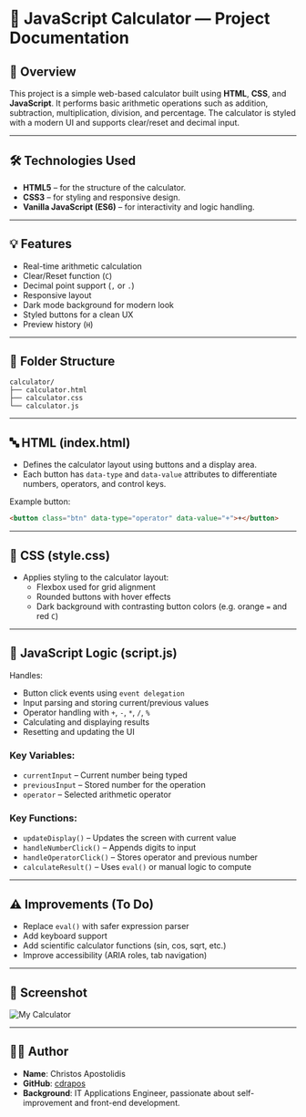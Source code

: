 
# 🧮 JavaScript Calculator — Project Documentation

## 📌 Overview

This project is a simple web-based calculator built using **HTML**, **CSS**, and **JavaScript**. It performs basic arithmetic operations such as addition, subtraction, multiplication, division, and percentage. The calculator is styled with a modern UI and supports clear/reset and decimal input.

---

## 🛠️ Technologies Used

- **HTML5** – for the structure of the calculator.
- **CSS3** – for styling and responsive design.
- **Vanilla JavaScript (ES6)** – for interactivity and logic handling.

---

## 💡 Features

- Real-time arithmetic calculation
- Clear/Reset function (`C`)
- Decimal point support (`,` or `.`)
- Responsive layout
- Dark mode background for modern look
- Styled buttons for a clean UX
- Preview history (`H`)
---

## 🧱 Folder Structure

```
calculator/
├── calculator.html
├── calculator.css
└── calculator.js
```

---

## 🔤 HTML (index.html)

- Defines the calculator layout using buttons and a display area.
- Each button has `data-type` and `data-value` attributes to differentiate numbers, operators, and control keys.

Example button:
```html
<button class="btn" data-type="operator" data-value="+">+</button>
```

---

## 🎨 CSS (style.css)

- Applies styling to the calculator layout:
  - Flexbox used for grid alignment
  - Rounded buttons with hover effects
  - Dark background with contrasting button colors (e.g. orange `=` and red `C`)

---

## 🧠 JavaScript Logic (script.js)

Handles:

- Button click events using `event delegation`
- Input parsing and storing current/previous values
- Operator handling with `+`, `-`, `*`, `/`, `%`
- Calculating and displaying results
- Resetting and updating the UI

### Key Variables:
- `currentInput` – Current number being typed
- `previousInput` – Stored number for the operation
- `operator` – Selected arithmetic operator

### Key Functions:
- `updateDisplay()` – Updates the screen with current value
- `handleNumberClick()` – Appends digits to input
- `handleOperatorClick()` – Stores operator and previous number
- `calculateResult()` – Uses `eval()` or manual logic to compute

---

## ⚠️ Improvements (To Do)

- Replace `eval()` with safer expression parser
- Add keyboard support
- Add scientific calculator functions (sin, cos, sqrt, etc.)
- Improve accessibility (ARIA roles, tab navigation)

---

## 📸 Screenshot


![My Calculator](https://github.com/user-attachments/assets/809259d4-c6b2-4c09-aa1f-1dcc4153d766)

---

## 👨‍💻 Author

- **Name**: Christos Apostolidis
- **GitHub**: [cdrapos](https://github.com/cdrapos)  
- **Background**: IT Applications Engineer, passionate about self-improvement and front-end development.
